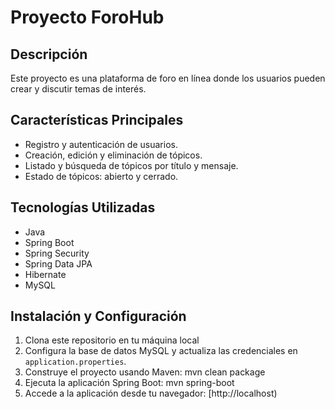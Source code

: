 # Proyecto ForoHub

## Descripción
Este proyecto es una plataforma de foro en línea donde los usuarios pueden crear y discutir temas de interés.

## Características Principales
- Registro y autenticación de usuarios.
- Creación, edición y eliminación de tópicos.
- Listado y búsqueda de tópicos por título y mensaje.
- Estado de tópicos: abierto y cerrado.

## Tecnologías Utilizadas
- Java
- Spring Boot
- Spring Security
- Spring Data JPA
- Hibernate
- MySQL

## Instalación y Configuración
1. Clona este repositorio en tu máquina local
2. Configura la base de datos MySQL y actualiza las credenciales en `application.properties`.
3. Construye el proyecto usando Maven:
   mvn clean package
4. Ejecuta la aplicación Spring Boot:
   mvn spring-boot
5. Accede a la aplicación desde tu navegador: [http://localhost)
